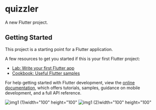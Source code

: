 # quizzler

A new Flutter project.

## Getting Started

This project is a starting point for a Flutter application.

A few resources to get you started if this is your first Flutter project:

- [Lab: Write your first Flutter app](https://docs.flutter.dev/get-started/codelab)
- [Cookbook: Useful Flutter samples](https://docs.flutter.dev/cookbook)

For help getting started with Flutter development, view the
[online documentation](https://docs.flutter.dev/), which offers tutorials,
samples, guidance on mobile development, and a full API reference.

![img1 (1)](https://user-images.githubusercontent.com/100774051/212013649-4676e6da-861c-46fe-8df9-776bcee6fdc7.png)width="100" height="100"
![img1 (2)](https://user-images.githubusercontent.com/100774051/212013656-42b1d6f3-53ec-4ef6-be3a-deb1878e1cdd.png)width="100" height="100"
